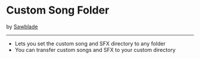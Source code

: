 # Custom Song Folder
by [Sawblade](user:14662713)

---
* Lets you set the custom song and SFX directory to any folder
* You can transfer custom songs and SFX to your custom directory